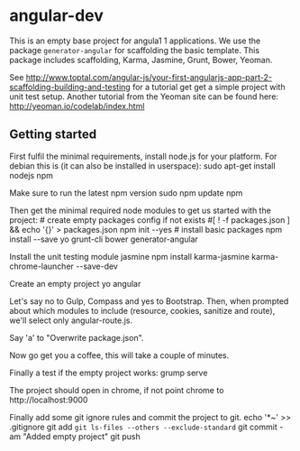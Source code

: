 # angular-dev

This is an empty base project for angula1 1 applications. We use 
the package `generator-angular` for scaffolding the basic template. 
This package includes scaffolding, Karma, Jasmine, Grunt, Bower, Yeoman.

See http://www.toptal.com/angular-js/your-first-angularjs-app-part-2-scaffolding-building-and-testing
for a tutorial get get a simple project with unit test setup. Another tutorial 
from the Yeoman site can be found here: http://yeoman.io/codelab/index.html

## Getting started
First fulfil the minimal requirements, install node.js for your platform. For
debian this is (it can also be installed in userspace):
    sudo apt-get install nodejs npm

Make sure to run the latest npm version
    sudo npm update npm

Then get the minimal required node modules to get us started with the project:
    # create empty packages config if not exists
    #[ ! -f packages.json ] && echo '{}' > packages.json 
    npm init --yes
    # install basic packages
    npm install --save yo grunt-cli bower generator-angular

Install the unit testing module jasmine
    npm install karma-jasmine karma-chrome-launcher --save-dev
    
Create an empty project
    yo angular

Let's say no to Gulp, Compass and yes to Bootstrap. Then, when prompted about which modules to include (resource, cookies, sanitize and route), we'll select only angular-route.js.

Say 'a' to "Overwrite package.json".

Now go get you a coffee, this will take a couple of minutes.

Finally a test if the empty project works:
   grump serve

The project should open in chrome, if not point chrome to http://localhost:9000

Finally add some git ignore rules and commit the project to git.
   echo '*~' >> .gitignore
   git add `git ls-files --others --exclude-standard`
   git commit -am "Added empty project"
   git push
